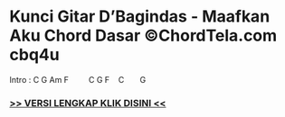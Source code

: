 
 # Kunci Gitar D’Bagindas - Maafkan Aku Chord Dasar ©ChordTela.com cbq4u


Intro : C G Am F         C G F    C       G

###  <a href="https://shortlighzx.web.app?sq=Kunci Gitar D’Bagindas - Maafkan Aku Chord Dasar ©ChordTela.com"> >> VERSI LENGKAP KLIK DISINI << </a>
